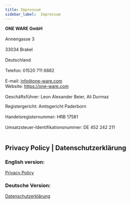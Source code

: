 ```yaml
---
title: Impressum
sidebar_label:  Impressum
---
```


**ONE WARE GmbH**<br></br>
Annengasse 3<br></br>
33034 Brakel<br></br>
Deutschland<br></br>
Telefon: 01520 711 6882<br></br>
E-mail: <a href="mailto:info@one-ware.com">info@one-ware.com</a><br/>
Website: <a href="https://one-ware.com">https://one-ware.com</a><br/><br/>
Geschäftsführer: Leon Alexander Beier, Ali Durmaz 

Registergericht: Amtsgericht Paderborn<br></br>
Handelsregisternummer: HRB 17581<br></br>
Umsatzsteuer-Identifikationsnummer: DE 452 242 211<br></br>

## Privacy Policy | Datenschutzerklärung

### English version:
<a href="/docs/contact/privacy">Privacy Policy</a>

### Deutsche Version:
<a href="/docs/contact/privacy_de">Datenschutzerklärung</a>
